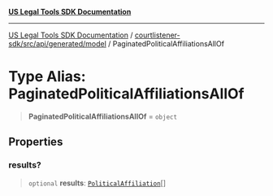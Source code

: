 [**US Legal Tools SDK Documentation**](../../../../../../README.md)

***

[US Legal Tools SDK Documentation](../../../../../../README.md) / [courtlistener-sdk/src/api/generated/model](../README.md) / PaginatedPoliticalAffiliationsAllOf

# Type Alias: PaginatedPoliticalAffiliationsAllOf

> **PaginatedPoliticalAffiliationsAllOf** = `object`

## Properties

### results?

> `optional` **results**: [`PoliticalAffiliation`](../interfaces/PoliticalAffiliation.md)[]
